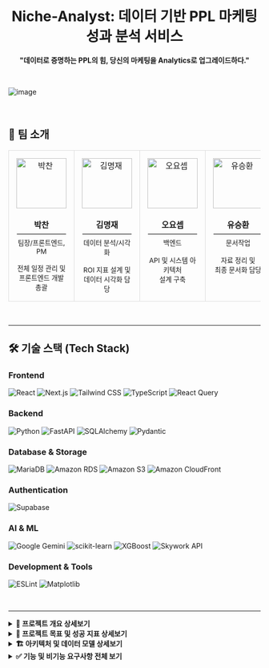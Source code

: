 <div align="center">
  <h1>Niche-Analyst: 데이터 기반 PPL 마케팅 성과 분석 서비스</h1>
  <p><strong>"데이터로 증명하는 PPL의 힘, 당신의 마케팅을 Analytics로 업그레이드하다."</strong></p>
</div>
<br/>

![image](https://github.com/user-attachments/assets/f0a1e527-1157-42fa-9633-95a859157474)

<br/>

## 👥 팀 소개
  <table border="0" style="border-spacing: 0;">
    <tr align="center">
      <td style="border: 1px solid #ddd; border-radius: 10px; padding: 15px; vertical-align: top; width: 180px;">
        <img src="https://github.com/user-attachments/assets/45784a0c-8937-4d80-b2ad-6b9788647b5a" width="100px" alt="박찬"/>
        <br /><br />
        <strong>박찬</strong>
        <hr style="border: 1px solid #eee; margin: 6px 0;" />
        <small>팀장/프론트엔드, PM<br/><br/>전체 일정 관리 및<br/>프론트엔드 개발 총괄</small>
      </td>
      <td style="border: 1px solid #ddd; border-radius: 10px; padding: 15px; vertical-align: top; width: 180px;">
        <img src="https://github.com/user-attachments/assets/27e01010-779d-4703-82ae-e5e3a852a578" width="100px" alt="김명재"/>
        <br /><br />
        <strong>김명재</strong>
        <hr style="border: 1px solid #eee; margin: 6px 0;" />
        <small>데이터 분석/시각화<br/><br/>ROI 지표 설계 및<br/>데이터 시각화 담당</small>
      </td>
      <td style="border: 1px solid #ddd; border-radius: 10px; padding: 15px; vertical-align: top; width: 180px;">
        <img src="https://github.com/user-attachments/assets/8b403db5-7694-4089-89a6-5af856ad71d7" width="100px" alt="오요셉"/>
        <br /><br />
        <strong>오요셉</strong>
        <hr style="border: 1px solid #eee; margin: 6px 0;" />
        <small>백엔드<br/><br/>API 및 시스템 아키텍처<br/>설계 구축</small>
      </td>
      <td style="border: 1px solid #ddd; border-radius: 10px; padding: 15px; vertical-align: top; width: 180px;">
        <img src="https://github.com/user-attachments/assets/88810eba-be69-42f1-bede-fd369eddd642" width="100px" alt="유승환"/>
        <br /><br />
        <strong>유승환</strong>
        <hr style="border: 1px solid #eee; margin: 6px 0;" />
        <small>문서작업<br/><br/>자료 정리 및<br/>최종 문서화 담당</small>
      </td>
    </tr>
  </table>
<br/>

---

## 🛠️ 기술 스택 (Tech Stack)

### Frontend
![React](https://img.shields.io/badge/React-20232A?style=flat&logo=react&logoColor=61DAFB)
![Next.js](https://img.shields.io/badge/Next.js-000000?style=flat&logo=next.js&logoColor=white)
![Tailwind CSS](https://img.shields.io/badge/Tailwind_CSS-38B2AC?style=flat&logo=tailwind-css&logoColor=white)
![TypeScript](https://img.shields.io/badge/TypeScript-007ACC?style=flat&logo=typescript&logoColor=white)
![React Query](https://img.shields.io/badge/React_Query-FF4154?style=flat&logo=react-query&logoColor=white)

### Backend
![Python](https://img.shields.io/badge/Python-3776AB?style=flat&logo=python&logoColor=white)
![FastAPI](https://img.shields.io/badge/FastAPI-005571?style=flat&logo=fastapi&logoColor=white)
![SQLAlchemy](https://img.shields.io/badge/SQLAlchemy-D71F00?style=flat&logo=sqlalchemy&logoColor=white)
![Pydantic](https://img.shields.io/badge/Pydantic-E92063?style=flat)

### Database & Storage
![MariaDB](https://img.shields.io/badge/MariaDB-003545?style=flat&logo=mariadb&logoColor=white)
![Amazon RDS](https://img.shields.io/badge/Amazon_RDS-527FFF?style=flat&logo=amazon-rds&logoColor=white)
![Amazon S3](https://img.shields.io/badge/Amazon_S3-569A31?style=flat&logo=amazon-s3&logoColor=white)
![Amazon CloudFront](https://img.shields.io/badge/Amazon_CloudFront-FF9900?style=flat&logo=amazon-cloudfront&logoColor=white)

### Authentication
![Supabase](https://img.shields.io/badge/Supabase-3ECF8E?style=flat&logo=supabase&logoColor=white)

### AI & ML
![Google Gemini](https://img.shields.io/badge/Google_Gemini-8E77D3?style=flat&logo=google-gemini&logoColor=white)
![scikit-learn](https://img.shields.io/badge/scikit--learn-F7931B?style=flat&logo=scikit-learn&logoColor=white)
![XGBoost](https://img.shields.io/badge/XGBoost-316691?style=flat)
![Skywork API](https://img.shields.io/badge/Skywork_API-1E293B?style=flat)

### Development & Tools
![ESLint](https://img.shields.io/badge/ESLint-4B32C3?style=flat&logo=eslint&logoColor=white)
![Matplotlib](https://img.shields.io/badge/Matplotlib-11557C?style=flat&logo=matplotlib&logoColor=white)

<br/>

---

<details>
<summary><strong>📖 프로젝트 개요 상세보기</strong></summary>
<br>

🔹**Niche-Analyst**는 감정적 판단과 추측에 의존하던 기존의 광고 성과 측정 방식을 **데이터 기반의 정량적 분석 체계로 혁신**하는 서비스입니다. 실제 시청자 행동 데이터와 AI 분석을 통해 광고주가 보다 전략적이고 객관적인 의사결정을 내릴 수 있도록 지원하며, AI 기반 자동 리포트 생성으로 **분석 시간을 80% 단축**시키는 것을 목표로 합니다.

### 핵심 가치 (Core Value)
* 🔹 **데이터 투명성**: 실제 시청자 반응 데이터에 기반한 객관적인 PPL 성과를 분석합니다.
* 🔹 **효율성 극대화**: AI가 자동으로 리포트를 생성하여 분석 시간을 획기적으로 단축합니다.
* 🔹 **경쟁 인텔리전스**: 동종 업계 벤치마크와 비교하여 상대적 성과를 평가합니다.
* 🔹 **시각화 중심**: 직관적인 차트와 인포그래픽으로 즉시 이해 가능한 인사이트를 제공합니다.
* 🔹 **전략적 방향성**: 단순한 성과 리포팅을 넘어 차세대 마케팅 전략을 제안합니다.

</details>

<details>
<summary><strong>🎯 프로젝트 목표 및 성공 지표 상세보기</strong></summary>
<br>

### 🔹 비즈니스 목표
* → **분석 시간 단축**: 2-3주 소요되던 수작업 분석을 **5분 내외의 자동 리포트**로 대체하여 효율을 99% 개선합니다.
* → **의사결정 정확도 향상**: 데이터 기반 분석을 통해 PPL 캠페인 **예측 정확도를 80% 이상**으로 높입니다.
* → **ROI 개선**: 실시간 성과 추적 및 최적화 제안으로 광고주 **ROI를 30% 이상 개선**합니다.

### 🔹 기술적 목표
* → **API 응답 시간**: 모든 API 엔드포인트에서 **3초 이내** 응답 속도를 유지합니다.
* → **리포트 생성 시간**: 복잡한 분석을 포함하여 **10분 이내**에 최종 보고서 생성을 완료합니다.
* → **시스템 가용성**: 월별 **99.9% 이상**의 시스템 가용성을 유지합니다.

### 🔹 핵심 성공 지표 (KPI)
* → **AI 모델 정확도**: 실제 데이터와 예측 결과 비교 시 **85% 이상의 정확도**를 달성합니다.
* → **핵심 플로우 완주율**: 사용자가 로그인부터 리포트 다운로드까지 핵심 기능을 오류 없이 완료하는 비율 **90%**를 목표로 합니다.
* → **데이터 커버리지**: 수집 가능한 모든 데이터 소스의 **90%를 분석에 활용**하여 분석의 신뢰도를 높입니다.
* → **분석 깊이**: 기초(성과 요약), 심화(요인 분석), 예측(미래 성과)의 **3단계 분석**을 모두 제공합니다.

</details>

<details>
<summary><strong>🏗️ 아키텍처 및 데이터 모델 상세보기</strong></summary>
<br>

### 🔹 AI 아키텍처
본 서비스는 **이중 AI 모델(Dual AI Model)** 과 **카테고리별 프롬프트 오케스트레이션**을 통해 분석의 속도와 깊이를 모두 확보합니다.

**이중 AI 모델 전략**
| 모델 | 역할 | 처리 시간 | 특징 |
| :--- | :--- | :------------- | :--- |
| **1️⃣ Gemini-2.5-flash-lite** | 원시 데이터 구조화, 초기 인사이트 추출, 프롬프트 전처리 | **30초** | 빠른 속도와 비용 효율성 최적화 |
| **2️⃣ Skywork API** | 다중 에이전트를 활용한 심층 전략 분석 및 최종 보고서 생성 | **10-15분** | 다중 에이전트 검증을 통한 고품질 분석 및 권고사항 도출 |

**데이터 처리 및 분석 흐름**
```text
[원시 데이터 + 사용자 업로드 문서]
       |
       ▼ (1차 처리: 30초)
[Gemini-2.5-flash-lite] : 데이터 정규화, 이상치 제거, 초기 패턴 인식
       |
       ▼
[구조화된 분석 데이터셋] + [카테고리별 프롬프트]
       |
       ▼ (2차 처리: 10-15분)
[Skywork API] : 다중 에이전트 협업, 전략적 인사이트 도출
       |
       ▼
[완성된 전략 보고서 (PDF, PowerPoint, Web)]
```
<br/>

---
### 🔹 데이터베이스 스키마
서비스의 데이터는 분석 목적에 따라 체계적으로 설계된 5개의 핵심 테이블로 관리됩니다.
* **`fact_ppl_campaign`**: 캠페인별 성과, 비용, ROI 등 29개 핵심 지표를 관리하는 팩트 테이블
* **`iptv_user_profile`**: 시청자의 인구통계학적 정보와 디지털 행동 특성을 관리하는 프로필 테이블
* **`drama_program_metadata`**: 프로그램별 상세 시청률 메타데이터
* **`industry_benchmark`**: 업종별 경쟁 분석의 기준이 되는 벤치마크 데이터 테이블
* **`ppl_performance_history`**: 시계열 분석 및 트렌드 예측을 위한 과거 PPL 성과 이력 테이블
</details>


<details>
  <summary><strong> ✅ 기능 및 비기능 요구사항 전체 보기</strong></summary>

  ### 기능 요구사항 (Functional Requirements)
  
  * **사용자 인증 및 권한 관리**
        * **간편 로그인**: Supabase Auth와 Google OAuth 2.0을 연동한 소셜 로그인을 지원합니다.
        * **세션 관리**: JWT 토큰을 기반으로 세션을 안전하게 관리하고 자동 갱신합니다.
        * **권한 제어**: 관리자, 일반 사용자, 게스트 간의 역할 기반 접근 제어(RBAC)를 구현합니다.

  * **데이터 입력 및 파일 관리**
        * **스마트 폼**: 화장품, 식품 등 10개 주요 업종별로 제품 정보를 수집하고, 카테고리에 따라 동적 입력 필드를 제공합니다. 
        * **유연한 설정**: 캠페인 및 분석 기간을 유연하게 설정하고, 벤치마킹할 경쟁사 정보를 직접 지정할 수 있습니다.
        * **파일 업로드**: PDF, DOCX, XLSX, CSV 등 다양한 포맷의 파일을 지원하며, AWS S3에 안전하게 암호화하여 저장합니다. 

  * **다차원 데이터 수집 및 전처리**
        * **시청자 행동 분석**: IPTV/OTT 플랫폼별 시청 시작/중단/재시청 패턴을 분석하고, 연령, 성별, 지역 등 인구통계학적으로 세분화합니다.
        * **성과 데이터 통합**: 방송사 데이터, 소셜 미디어 언급량, 검색 트렌드를 종합하여 PPL 성과를 측정하고 ROI를 정밀하게 계산합니다.
        * **품질 관리**: 통계적 이상치 탐지 및 머신러닝 기반 결측값 처리로 데이터의 신뢰도를 확보합니다.

  * **AI 기반 보고서 생성**
        * **AI 이중 구조**: 1차로 **Gemini-2.5-flash-lite**가 데이터를 신속하게 구조화하고(30초), 2차로 **Skywork API**가 다중 에이전트를 통해 심층 분석 리포트를 생성합니다(10-15분).
        * **8단계 리포트 파이프라인**: AI가 아래 8단계에 따라 체계적인 분석 보고서를 자동으로 생성합니다.
          <ol>
          <li><code>요약 (Executive Summary)</code></li>
          <li><code>시장 분석 (Market Analysis)</code></li>
          <li><code>경쟁사 비교 (Competitive Analysis)</code></li>
          <li><code>타겟 오디언스 분석 (Target Audience Analysis)</code></li>
          <li><code>PPL 성과 분석 (PPL Performance Analysis)</code></li>
          <li><code>ROI 및 비용 효율성 (ROI & Cost Effectiveness)</code></li>
          <li><code>전략적 권고사항 (Strategic Recommendations)</code></li>
          <li><code>향후 계획 (Future Planning)</code></li>
          </ol>

  * **인터랙티브 대시보드 및 시각화**
        * **실시간 모니터링**: KPI 대시보드를 통해 실시간 성과를 추적하고, 드릴다운 방식으로 상세 데이터를 탐색할 수 있습니다. 
        * **고급 시각화**: D3.js 기반의 동적 차트, 지역/시간대별 반응을 보여주는 히트맵, 소셜 키워드 분석을 위한 워드클라우드를 제공합니다.

  * **API 및 시스템 통합**
        * **RESTful API**: 인증(`/auth`), 대시보드(`/dashboard`), 분석(`/analysis`), 리포트(`/report`) API 엔드포인트를 제공합니다.
        * **외부 데이터 연동**: 방송사, 소셜미디어(Twitter, Instagram 등), 검색 트렌드(Google Trends 등) API를 연동합니다. 
  
  ### 비기능 요구사항 (Non-functional Requirements)
  
  * **보안 및 컴플라이언스**
        * **강력한 암호화**: 데이터 저장 시 **AES-256**, 전송 시 **TLS 1.3** 암호화 프로토콜을 적용합니다.
        * **데이터 거버넌스**: 데이터 생명주기 관리 및 자동 삭제 정책을 수립하고, 최소 권한 원칙에 따라 접근을 제어합니다.

  * **성능 및 확장성**
        * **성능 목표**: API 응답 시간 **3초 이내**, 리포트 생성 **10분 이내**, 페이지 로딩 **5초 이내**를 목표로 합니다.
</details>
